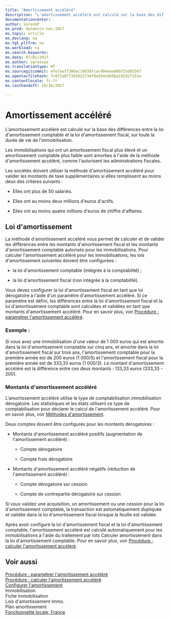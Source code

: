 ```yaml
---
title: "Amortissement accéléré"
description: "L'amortissement accéléré est calculé sur la base des différences entre la loi d'amortissement comptable et la loi d'amortissement fiscal, sur toute la durée de vie de l'immobilisation."
documentationcenter: 
author: SorenGP
ms.prod: dynamics-nav-2017
ms.topic: article
ms.devlang: na
ms.tgt_pltfrm: na
ms.workload: na
ms.search.keywords: 
ms.date: 07/01/2017
ms.author: sgroespe
ms.translationtype: HT
ms.sourcegitcommit: 4fefaef7380ac10836fcac404eea006f55d8556f
ms.openlocfilehash: 7c8f2a877305922734f8e854a9b9ba192d27153a
ms.contentlocale: fr-fr
ms.lasthandoff: 10/16/2017

---
```

# <a name="accelerated-depreciation"></a>Amortissement accéléré
L'amortissement accéléré est calculé sur la base des différences entre la loi d'amortissement comptable et la loi d'amortissement fiscal, sur toute la durée de vie de l'immobilisation.  
  
 Les immobilisations qui ont un amortissement fiscal plus élevé et un amortissement comptable plus faible sont amorties à l'aide de la méthode d'amortissement accéléré, comme l'autorisent les administrations fiscales.  
  
 Les sociétés doivent utiliser la méthode d'amortissement accéléré pour valider les montants de taxe supplémentaires si elles remplissent au moins deux des critères suivants :  
  
-   Elles ont plus de 50 salariés.  
  
-   Elles ont au moins deux millions d'euros d'actifs.  
  
-   Elles ont au moins quatre millions d'euros de chiffre d'affaires.  
  
## <a name="depreciation-book"></a>Loi d'amortissement  
 La méthode d'amortissement accéléré vous permet de calculer et de valider les différences entre les montants d'amortissement fiscal et les montants d'amortissement comptable autorisés pour les immobilisations. Pour calculer l'amortissement accéléré pour les immobilisations, les lois d'amortissement suivantes doivent être configurées :  
  
-   la loi d'amortissement comptable (intégrée à la comptabilité) ;  
  
-   la loi d'amortissement fiscal (non intégrée à la comptabilité).  
  
 Vous devez configurer la loi d'amortissement fiscal en tant que loi dérogatoire à l'aide d'un paramètre d'amortissement accéléré. Si ce paramètre est défini, les différences entre la loi d'amortissement fiscal et la loi d'amortissement comptable sont calculées et validées en tant que montants d'amortissement accéléré. Pour en savoir plus, voir [Procédure : paramétrer l'amortissement accéléré](how-to-set-up-accelerated-depreciation.md).  
  
### <a name="example"></a>Exemple :  
 Si vous avez une immobilisation d'une valeur de 1 000 euros qui est amortie dans la loi d'amortissement comptable sur cinq ans, et amortie dans la loi d'amortissement fiscal sur trois ans, l'amortissement comptable pour la première année est de 200 euros (1 000/5) et l'amortissement fiscal pour la première année est de 333,33 euros (1 000/3). Le montant d'amortissement accéléré est la différence entre ces deux montants : 133,33 euros (333,33 - 200).  
  
### <a name="accelerated-depreciation-accounts"></a>Montants d'amortissement accéléré  
 L'amortissement accéléré utilise le type de comptabilisation immobilisation dérogatoire. Les statistiques et les états utilisent ce type de comptabilisation pour déclarer le calcul de l'amortissement accéléré. Pour en savoir plus, voir [Méthodes d'amortissement](depreciation-methods.md).  
  
 Deux comptes doivent être configurés pour les montants dérogatoires :  
  
-   Montants d'amortissement accéléré positifs (augmentation de l'amortissement accéléré) :  
  
    -   Compte dérogatoire  
  
    -   Compte frais dérogatoire  
  
-   Montants d'amortissement accéléré négatifs (réduction de l'amortissement accéléré) :  
  
    -   Compte dérogatoire sur cession  
  
    -   Compte de contrepartie dérogatoire sur cession  
  
 Si vous validez une acquisition, un amortissement ou une cession pour la loi d'amortissement comptable, la transaction est automatiquement dupliquée et validée dans la loi d'amortissement fiscal lorsque la feuille est validée.  
  
 Après avoir configuré la loi d'amortissement fiscal et la loi d'amortissement comptable, l'amortissement accéléré est calculé automatiquement pour les immobilisations à l'aide du traitement par lots Calculer amortissement dans la loi d'amortissement comptable. Pour en savoir plus, voir [Procédure : calculer l'amortissement accéléré](how-to-calculate-accelerated-depreciation.md).  
  
## <a name="see-also"></a>Voir aussi  
 [Procédure : paramétrer l'amortissement accéléré](how-to-set-up-accelerated-depreciation.md)   
 [Procédure : calculer l'amortissement accéléré](how-to-calculate-accelerated-depreciation.md)   
 [Configurer l'amortissement](set-up-depreciation.md)   
 Immobilisation   
 Fiche immobilisation   
 Lois d'amortissement immo.   
 Plan amortissement   
 [Fonctionnalité locale, France](france-local-functionality.md)
